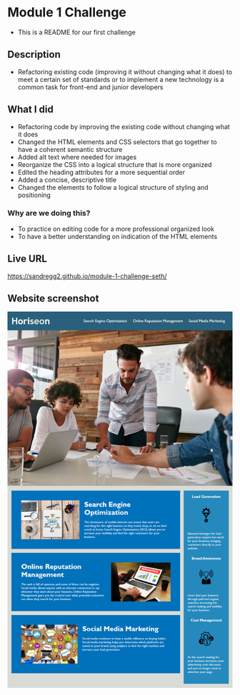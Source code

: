 # Module 1 Challenge
- This is a README for our first challenge
## Description 
- Refactoring existing code (improving it without changing what it does) to meet a certain set of standards or to implement a new technology is a common task for front-end and junior developers
## What I did
- Refactoring code by improving the existing code without changing what it does
- Changed the HTML elements and CSS selectors that go together to have a coherent semantic structure
- Added alt text where needed for images
- Reorganize the CSS into a logical structure that is more organized
- Edited the heading attributes for a more sequential order
- Added a concise, descriptive title
- Changed the elements to follow a logical structure of styling and positioning
### Why are we doing this?
- To practice on editing code for a more professional organized look
- To have a better understanding on indication of the HTML elements
## Live URL
https://sandregg2.github.io/module-1-challenge-seth/
## Website screenshot
<img src="01-html-css-git-homework-demo.png" width="600">
